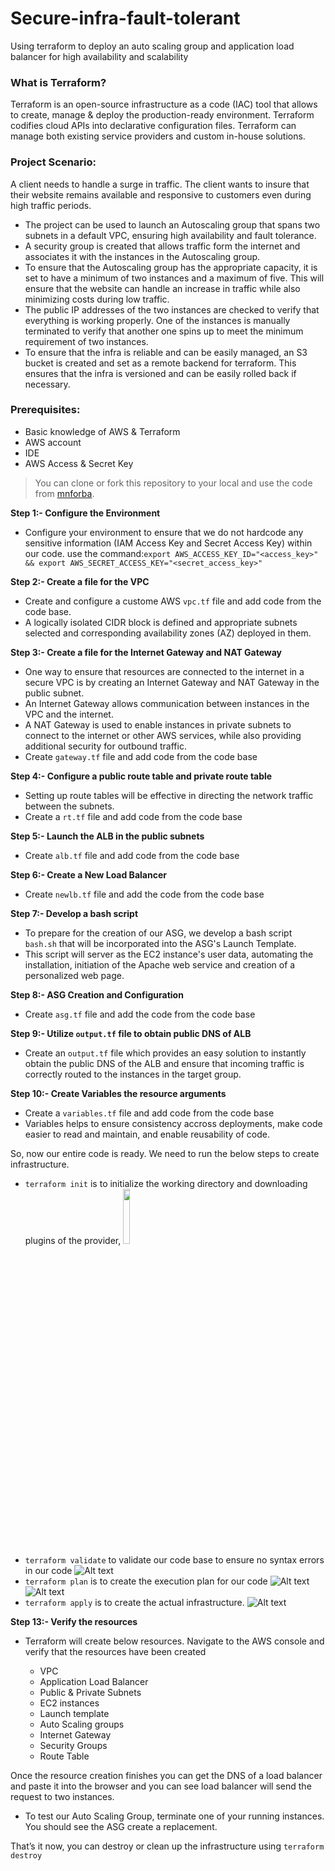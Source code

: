 # Secure-infra-fault-tolerant
Using terraform to deploy an auto scaling group and application load balancer for high availability and scalability

### What is Terraform?

Terraform is an open-source infrastructure as a code (IAC) tool that allows to create, manage & deploy the production-ready environment. Terraform codifies cloud APIs into declarative configuration files. Terraform can manage both existing service providers and custom in-house solutions.

### Project Scenario:
A client needs to handle a surge in traffic. The client wants to insure that their website remains available and responsive to customers even during high traffic periods.
* The project can be used to launch an Autoscaling group that spans two subnets in a default VPC, ensuring high availability and fault tolerance. 
* A security group is created that allows traffic form the internet and associates it with the instances in the Autoscaling group.
* To ensure that the Autoscaling group has the appropriate capacity, it is set to have a minimum of two instances and a maximum of five. This will ensure that the website can handle an increase in traffic while also minimizing costs during low traffic.
* The public IP addresses of the two instances are checked to verify that everything is working properly. One of the instances is manually terminated to verify that another one spins up to meet the minimum requirement of two instances.
* To ensure that the infra is reliable and can be easily managed, an S3 bucket is created and set as a remote backend for terraform. This ensures that the infra is versioned and can be easily rolled back if necessary.


### Prerequisites:

* Basic knowledge of AWS & Terraform
* AWS account
* IDE
* AWS Access & Secret Key

> You can clone or fork this repository to your local and use the code from [mnforba](https://github.com/mnforba/Secure-infra-fault-tolerant). 

**Step 1:- Configure the Environment**
- Configure your environment to ensure that we do not hardcode any sensitive information (IAM Access Key and Secret Access Key) within our code.
  use the command:`export AWS_ACCESS_KEY_ID="<access_key>" && export AWS_SECRET_ACCESS_KEY="<secret_access_key>"`

**Step 2:- Create a file for the VPC**

* Create and configure a custome AWS `vpc.tf` file and add code from the code base.
* A logically isolated CIDR block is defined and appropriate subnets selected and corresponding availability zones (AZ) deployed in them.

**Step 3:- Create a file for the Internet Gateway and NAT Gateway**

* One way to ensure that resources are connected to the internet in a secure VPC is by creating an Internet Gateway and NAT Gateway in the public subnet.
* An Internet Gateway allows communication between instances in the VPC and the internet. 
* A NAT Gateway is used to enable instances in private subnets to connect to the internet or other AWS services, while also providing additional security for outbound traffic.
* Create `gateway.tf` file and add code from the code base
  
**Step 4:- Configure a public route table and private route table**

* Setting  up route tables will be effective in directing the network traffic between the subnets.
* Create a `rt.tf` file and add code from the code base

**Step 5:- Launch the ALB in the public subnets**

* Create `alb.tf` file and add code from the code base

**Step 6:- Create a New Load Balancer**

* Create `newlb.tf` file and add the code from the code base

**Step 7:- Develop a bash script**

* To prepare for the creation of our ASG, we develop a bash script `bash.sh` that will be incorporated into the ASG's Launch Template. 
* This script will server as the EC2 instance's user data, automating the installation, initiation of the Apache web service and creation of a personalized web page.

**Step 8:- ASG Creation and Configuration**

* Create `asg.tf` file and add the code from the code base

**Step 9:- Utilize `output.tf` file to obtain public DNS of ALB**

* Create an `output.tf` file which provides an easy solution to instantly obtain the public DNS of the ALB and ensure that incoming traffic is correctly routed to the instances in the target group.

**Step 10:- Create Variables the resource arguments**

* Create a `variables.tf` file and add code from the code base
* Variables helps to ensure consistency accross deployments, make code easier to read and maintain, and enable reusability of code.


So, now our entire code is ready. We need to run the below steps to create infrastructure.

* `terraform init` is to initialize the working directory and downloading plugins of the provider,
<img src="https://github.com/mnforba/Secure-infra-fault-tolerant/assets/88167119/e6d039a4-b588-4008-9c04-725453273d3e" width="15%"></img> 
* `terraform validate` to validate our code base to ensure no syntax errors in our code
![Alt text](image-1.png)
* `terraform plan` is to create the execution plan for our code
![Alt text](image-2.png)
![Alt text](image-3.png)
* `terraform apply` is to create the actual infrastructure.
![Alt text](image-4.png) 


**Step 13:- Verify the resources**

* Terraform will create below resources. Navigate to the AWS console and verify that the resources have been created

  * VPC
  * Application Load Balancer
  * Public & Private Subnets
  * EC2 instances
  * Launch template
  * Auto Scaling groups
  * Internet Gateway
  * Security Groups 
  * Route Table

Once the resource creation finishes you can get the DNS of a load balancer and paste it into the browser and you can see load balancer will send the request to two instances.
* To test our Auto Scaling Group, terminate one of your running instances. You should see the ASG create a replacement.

That’s it now, you can destroy or clean up the infrastructure using `terraform destroy`